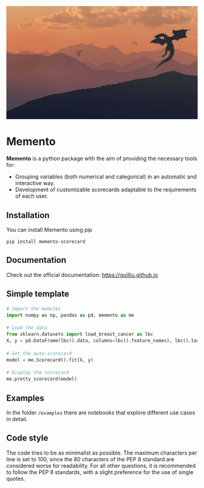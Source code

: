 ![memento](https://github.com/Guilliu/Memento/blob/main/visual/dragons_wp.jpg)
# Memento

**Memento** is a python package with the aim of providing the necessary tools for:

- Grouping variables (both numerical and categorical) in an automatic and interactive way.
- Development of customizable scorecards adaptable to the requirements of each user.

## Installation
You can install Memento using pip
```
pip install memento-scorecard
```

## Documentation
Check out the official documentation: https://guilliu.github.io

## Simple template
```python
# Import the modules
import numpy as np, pandas as pd, memento as me

# Load the data
from sklearn.datasets import load_breast_cancer as lbc
X, y = pd.DataFrame(lbc().data, columns=lbc().feature_names), lbc().target 

# Get the auto-scorecard
model = me.Scorecard().fit(X, y)

# Display the scorecard
me.pretty_scorecard(model)
```

## Examples
In the folder `/examples` there are notebooks that explore different use cases in detail.

## Code style
The code tries to be as minimalist as possible. The maximum characters per line is set to 100, since the 80 characters of the PEP 8 standard are considered worse for readability. For all other questions, it is recommended to follow the PEP 8 standards, with a slight preference for the use of single quotes.

